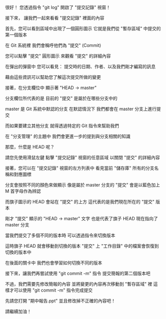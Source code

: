 很好！
您透過指令 "git log"
開啟了 "提交記錄" 視窗！

接下來，
讓我們一起來看看 "提交記錄" 裡面的內容

首先，您可以看到區域中出現了一個圓形圖示
它就是我們從 "暫存區域" 中提交的第一個版本

在 Git 系統裡
我們會稱呼他們為 "提交" (Commit)

您可以點擊 "提交" 圓形圖示
來觀看 "提交" 的詳細內容

在彈出的彈窗中
您可以看見：
提交時的日期、作者、以及我們剛才編寫的訊息

藉由這些資訊可以幫助您了解這次提交所做的變更

接著，在分支欄位中
顯示著 "HEAD -> master"

分支欄位所代表的是
目前的 "提交" 是屬於在哪些分支中的

master 是 Git 系統中默認的分支
在默認情況下
我們都會在 master 分支上進行提交

而如果要建立其他分支
就得透過特定的 Git 指令來幫助我們

在 "分支管理" 的主題中
我們會更進一步的提到與分支相關的知識

那麼，什麼是 HEAD 呢？

請您先使用滑鼠左鍵
點擊 "提交記錄" 視窗的任意區域
以關閉 "提交" 的詳細內容

接著，您可以在 "提交記錄" 視窗的左方列表中
看見當前 "儲存庫" 所有的分支名稱和對應圖標

分支會按照不同的顏色來做顯示
像是屬於 master 分支的 "提交"
會是以藍色加上 M 首字母作為辨認

而旗子圖示的 HEAD 
會站在 "提交" 的上方
這代表的是我們現在所在的 "提交" 版本

剛才 "提交" 顯示的 "HEAD -> master" 文字
也是代表了旗子 HEAD 現在指向了 master 分支

當我們提交了多個不同的版本時
可以透過指令來切換版本

這時旗子 HEAD 就會移動到切換的版本 "提交" 上
"工作目錄" 中的檔案會恢復到切換的版本中

在後面的關卡中
我們也會學習如何切換不同的版本

接下來，讓我們再嘗試使用 "git commit -m" 指令
提交簡報的第二個版本吧

不過，我們需要先修改簡報的內容
並將變更的內容再次移動到 "暫存區域" 裡
這樣才可以使用 "git commit -m" 指令完成提交

先請您打開 "期中報告.ppt"
並且修改掉不正確的內容吧！

請繼續加油！